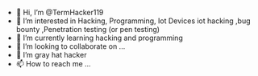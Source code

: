 - 👋 Hi, I’m @TermHacker119
- 👀 I’m interested in Hacking, Programming, Iot Devices iot hacking ,bug bounty ,Penetration testing (or pen testing)
- 🌱 I’m currently learning hacking and programming 
- 💞️ I’m looking to collaborate on ...
- 💞️ I’m gray hat hacker 
- 📫 How to reach me ...

<!---
TermHacker119/TermHacker119 is a ✨ special ✨ repository because its `README.md` (this file) appears on your GitHub profile.
You can click the Preview link to take a look at your changes.
--->
